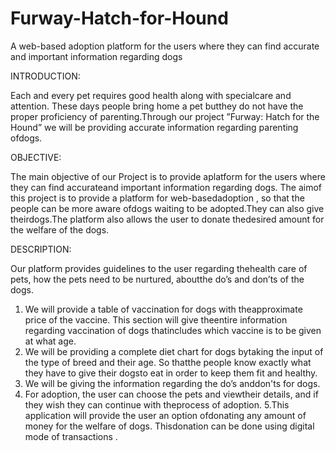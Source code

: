# Furway-Hatch-for-Hound
A web-based adoption platform for the users where they can find accurate and important information regarding dogs

INTRODUCTION:


Each and every pet requires good health along with specialcare and attention. These days people bring home a pet butthey do not have the proper proficiency of parenting.Through our project ”Furway: Hatch for the Hound” we will
be providing accurate information regarding parenting ofdogs.

OBJECTIVE:


The main objective of our Project is to provide aplatform for the users where they can find accurateand important information regarding dogs. The aimof this project is to provide a platform for web-basedadoption , so that the people can be more aware ofdogs waiting to be adopted.They can also give theirdogs.The platform also allows the user to donate thedesired amount for the welfare of the dogs.

DESCRIPTION: 


Our platform provides guidelines to the user regarding thehealth care of pets, how the pets need to be nurtured, aboutthe do’s and don’ts of the dogs.
1. We will provide a table of vaccination for dogs with theapproximate price of the vaccine. This section will give theentire information regarding vaccination of dogs thatincludes which vaccine is to be given at what age.
2. We will be providing a complete diet chart for dogs bytaking the input of the type of breed and their age. So thatthe people know exactly what they have to give their dogsto eat in order to keep them fit and healthy.
3. We will be giving the information regarding the do’s anddon'ts for dogs.
4. For adoption, the user can choose the pets
and viewtheir details, and if they wish they can continue with theprocess of adoption.
5.This application will provide the user an option ofdonating any amount of money for the welfare of dogs. Thisdonation can be done using digital mode of transactions .

